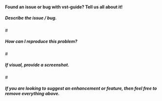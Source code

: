 #### Found an issue or bug with vst-guide? Tell us all about it!

##### Describe the issue / bug.
\#

##### How can I reproduce this problem?
\#

##### If visual, provide a screenshot.
\#

#### *If you are looking to suggest an enhancement or feature, then feel free to remove everything above.*
